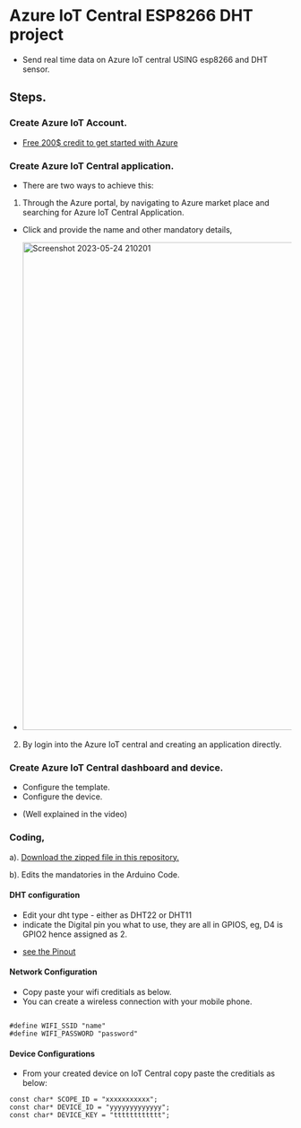 # Azure IoT Central  ESP8266 DHT project
- Send real time data on Azure IoT central USING esp8266 and DHT sensor.
## Steps.
### Create Azure IoT Account.
* [Free 200$ credit to get started with Azure](https://azure.microsoft.com/en-us/free/iot/?ef_id=_k_CjwKCAjw67ajBhAVEiwA2g_jEKmTrubEELGFt_WCZo4pVuSlGMyvH6mtm94XVOJZVJeu7qB0fkmfzBoC3VoQAvD_BwE_k_&OCID=AIDcmm4z26duq7_SEM__k_CjwKCAjw67ajBhAVEiwA2g_jEKmTrubEELGFt_WCZo4pVuSlGMyvH6mtm94XVOJZVJeu7qB0fkmfzBoC3VoQAvD_BwE_k_&gclid=CjwKCAjw67ajBhAVEiwA2g_jEKmTrubEELGFt_WCZo4pVuSlGMyvH6mtm94XVOJZVJeu7qB0fkmfzBoC3VoQAvD_BwE)

### Create Azure IoT Central application.
* There are two ways to achieve this:
1. Through the Azure portal, by navigating to Azure market place and searching for Azure IoT Central Application.
- Click and provide the name and other mandatory details,
* <img width="869" alt="Screenshot 2023-05-24 210201" src="https://github.com/AronAyub/Azure-IoT-Central--ESP8266-DHT-project/assets/55284959/a09028fc-11cc-497d-8fdf-b6f1830c5686">

2. By login into the Azure IoT central and creating an application directly.

### Create Azure IoT Central dashboard and device.
- Configure the template.
- Configure the device.
* (Well explained in the video)
### Coding, 
a). [Download the zipped file in this repository.](https://github.com/AronAyub/Azure-IoT-Central--ESP8266-DHT-project/blob/main/AzureIotCentralEsp8266DHT.zip)

b). Edits the mandatories in the Arduino Code.

#### DHT configuration
- Edit your dht type - either as DHT22 or DHT11
- indicate the Digital pin you what to use, they are all in GPIOS, eg, D4 is GPIO2  hence assigned as 2.

* [see the Pinout](<img width="362" alt="Screenshot 2023-05-24 220030" src="https://github.com/AronAyub/Azure-IoT-Central--ESP8266-DHT-project/assets/55284959/81898100-8144-40a2-8658-061bf858bec8">
)
#### Network Configuration 
- Copy paste your wifi creditials as below.
- You can create a wireless connection with your mobile phone. 
```

#define WIFI_SSID "name"
#define WIFI_PASSWORD "password"
```
#### Device Configurations 
- From your created device on IoT Central copy paste the creditials as below:

```
const char* SCOPE_ID = "xxxxxxxxxxx";
const char* DEVICE_ID = "yyyyyyyyyyyyy";
const char* DEVICE_KEY = "tttttttttttt";
```


